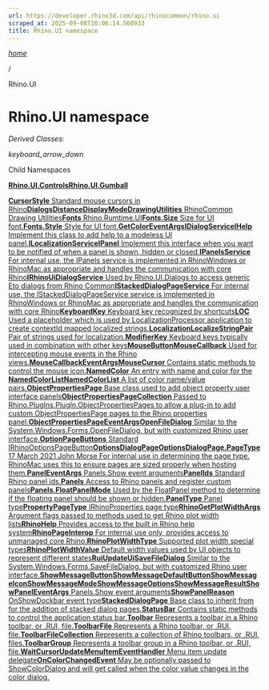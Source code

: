 ```yaml
---
url: https://developer.rhino3d.com/api/rhinocommon/rhino.ui
scraped_at: 2025-09-08T16:06:14.560933
title: Rhino.UI namespace
---
```


[_home_](/api/rhinocommon/)

/

Rhino.UI

# Rhino.UI namespace

  
 _Derived Classes:_

_keyboard_arrow_down_

Child Namespaces

[**Rhino.UI.Controls**](/api/rhinocommon/rhino.ui.controls)[**Rhino.UI.Gumball**](/api/rhinocommon/rhino.ui.gumball)

[**CursorStyle** Standard mouse cursors in
Rhino](/api/rhinocommon/rhino.ui.cursorstyle)[**Dialogs**](/api/rhinocommon/rhino.ui.dialogs)[**DistanceDisplayMode**](/api/rhinocommon/rhino.ui.distancedisplaymode)[**DrawingUtilities**
RhinoCommon Drawing
Utilities](/api/rhinocommon/rhino.ui.drawingutilities)[**Fonts**
Rhino.Rumtime.UI](/api/rhinocommon/rhino.ui.fonts)[**Fonts.Size** Size for UI
font.](/api/rhinocommon/rhino.ui.fonts.size)[**Fonts.Style** Style for UI
font.](/api/rhinocommon/rhino.ui.fonts.style)[**GetColorEventArgs**](/api/rhinocommon/rhino.ui.getcoloreventargs)[**IDialogService**](/api/rhinocommon/rhino.ui.idialogservice)[**IHelp**
Implement this class to add help to a modeless UI
panel.](/api/rhinocommon/rhino.ui.ihelp)[**ILocalizationService**](/api/rhinocommon/rhino.ui.ilocalizationservice)[**IPanel**
Implement this interface when you want to be notified of when a panel is
shown, hidden or closed.](/api/rhinocommon/rhino.ui.ipanel)[**IPanelsService**
For internal use, the IPanels service is implemented in RhinoWindows or
RhinoMac as appropriate and handles the communication with core
Rhino](/api/rhinocommon/rhino.ui.ipanelsservice)[**IRhinoUiDialogService**
Used by Rhino.UI.Dialogs to access generic Eto dialogs from Rhino
Common](/api/rhinocommon/rhino.ui.irhinouidialogservice)[**IStackedDialogPageService**
For internal use, the IStackedDialogPageService service is implemented in
RhinoWindows or RhinoMac as appropriate and handles the communication with
core
Rhino](/api/rhinocommon/rhino.ui.istackeddialogpageservice)[**KeyboardKey**
Keyboard key recognized by
shortcuts](/api/rhinocommon/rhino.ui.keyboardkey)[**LOC** Used a placeholder
which is used by LocalizationProcessor application to create contextId mapped
localized
strings.](/api/rhinocommon/rhino.ui.loc)[**Localization**](/api/rhinocommon/rhino.ui.localization)[**LocalizeStringPair**
Pair of strings used for
localization.](/api/rhinocommon/rhino.ui.localizestringpair)[**ModifierKey**
Keyboard keys typically used in combination with other
keys](/api/rhinocommon/rhino.ui.modifierkey)[**MouseButton**](/api/rhinocommon/rhino.ui.mousebutton)[**MouseCallback**
Used for intercepting mouse events in the Rhino
views.](/api/rhinocommon/rhino.ui.mousecallback)[**MouseCallbackEventArgs**](/api/rhinocommon/rhino.ui.mousecallbackeventargs)[**MouseCursor**
Contains static methods to control the mouse
icon.](/api/rhinocommon/rhino.ui.mousecursor)[**NamedColor** An entry with
name and color for the
<b>NamedColorList</b>](/api/rhinocommon/rhino.ui.namedcolor)[**NamedColorList**
A list of color name/value
pairs.](/api/rhinocommon/rhino.ui.namedcolorlist)[**ObjectPropertiesPage**
Base class used to add object property user interface
panels](/api/rhinocommon/rhino.ui.objectpropertiespage)[**ObjectPropertiesPageCollection**
Passed to Rhino.PlugIns.PlugIn.ObjectPropertiesPages to allow a plug-in to add
custom ObjectPropertiesPage pages to the Rhino properties
panel.](/api/rhinocommon/rhino.ui.objectpropertiespagecollection)[**ObjectPropertiesPageEventArgs**](/api/rhinocommon/rhino.ui.objectpropertiespageeventargs)[**OpenFileDialog**
Similar to the System.Windows.Forms.OpenFileDialog, but with customized Rhino
user
interface.](/api/rhinocommon/rhino.ui.openfiledialog)[**OptionPageButtons**
Standard
IRhinoOptionsPageButton](/api/rhinocommon/rhino.ui.optionpagebuttons)[**OptionsDialogPage**](/api/rhinocommon/rhino.ui.optionsdialogpage)[**OptionsDialogPage.PageType**
17 March 2021 John Morse For internal use in determining the page type.
RhinoMac uses this to ensure pages are sized properly when hosting
them.](/api/rhinocommon/rhino.ui.optionsdialogpage.pagetype)[**PanelEventArgs**
Panels.Show event
arguments](/api/rhinocommon/rhino.ui.paneleventargs)[**PanelIds** Standard
Rhino panel ids.](/api/rhinocommon/rhino.ui.panelids)[**Panels** Access to
Rhino panels and register custom
panels](/api/rhinocommon/rhino.ui.panels)[**Panels.FloatPanelMode** Used by
the FloatPanel method to determine if the floating panel should be shown or
hidden.](/api/rhinocommon/rhino.ui.panels.floatpanelmode)[**PanelType** Panel
type](/api/rhinocommon/rhino.ui.paneltype)[**PropertyPageType**
IRhinoProperties page
type](/api/rhinocommon/rhino.ui.propertypagetype)[**RhinoGetPlotWidthArgs**
Argument flags passed to methods used to get Rhino plot width
lists](/api/rhinocommon/rhino.ui.rhinogetplotwidthargs)[**RhinoHelp** Provides
access to the built in Rhino help
system](/api/rhinocommon/rhino.ui.rhinohelp)[**RhinoPageInterop** For internal
use only, provides access to unmanaged core
Rhino.](/api/rhinocommon/rhino.ui.rhinopageinterop)[**RhinoPlotWidthType**
Supported plot width special
types](/api/rhinocommon/rhino.ui.rhinoplotwidthtype)[**RhinoPlotWidthValue**
Default width values used by UI objects to represent different
states](/api/rhinocommon/rhino.ui.rhinoplotwidthvalue)[**RuiUpdateUi**](/api/rhinocommon/rhino.ui.ruiupdateui)[**SaveFileDialog**
Similar to the System.Windows.Forms.SaveFileDialog, but with customized Rhino
user
interface.](/api/rhinocommon/rhino.ui.savefiledialog)[**ShowMessageButton**](/api/rhinocommon/rhino.ui.showmessagebutton)[**ShowMessageDefaultButton**](/api/rhinocommon/rhino.ui.showmessagedefaultbutton)[**ShowMessageIcon**](/api/rhinocommon/rhino.ui.showmessageicon)[**ShowMessageMode**](/api/rhinocommon/rhino.ui.showmessagemode)[**ShowMessageOptions**](/api/rhinocommon/rhino.ui.showmessageoptions)[**ShowMessageResult**](/api/rhinocommon/rhino.ui.showmessageresult)[**ShowPanelEventArgs**
Panels.Show event
arguments](/api/rhinocommon/rhino.ui.showpaneleventargs)[**ShowPanelReason**
OnShowDockbar event
type](/api/rhinocommon/rhino.ui.showpanelreason)[**StackedDialogPage** Base
class to inherit from for the addition of stacked dialog
pages.](/api/rhinocommon/rhino.ui.stackeddialogpage)[**StatusBar** Contains
static methods to control the application status
bar.](/api/rhinocommon/rhino.ui.statusbar)[**Toolbar** Represents a toolbar in
a Rhino toolbar, or .RUI,
file.](/api/rhinocommon/rhino.ui.toolbar)[**ToolbarFile** Represents a Rhino
toolbar, or .RUI,
file.](/api/rhinocommon/rhino.ui.toolbarfile)[**ToolbarFileCollection**
Represents a collection of Rhino toolbars, or .RUI,
files.](/api/rhinocommon/rhino.ui.toolbarfilecollection)[**ToolbarGroup**
Represents a toolbar group in a Rhino toolbar, or .RUI,
file.](/api/rhinocommon/rhino.ui.toolbargroup)[**WaitCursor**](/api/rhinocommon/rhino.ui.waitcursor)[**UpdateMenuItemEventHandler**
Menu item update
delegate](/api/rhinocommon/rhino.ui.updatemenuitemeventhandler)[**OnColorChangedEvent**
May be optionally passed to ShowColorDialog and will get called when the color
value changes in the color
dialog.](/api/rhinocommon/rhino.ui.oncolorchangedevent)

